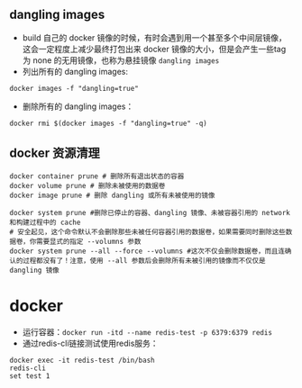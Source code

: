 ## dangling images
- build 自己的 docker 镜像的时候，有时会遇到用一个甚至多个中间层镜像，这会一定程度上减少最终打包出来 docker 镜像的大小，但是会产生一些tag 为 none 的无用镜像，也称为悬挂镜像 `dangling images`
- 列出所有的 dangling images:
```
docker images -f "dangling=true"
```

- 删除所有的 dangling images：
```
docker rmi $(docker images -f "dangling=true" -q)
```

## docker 资源清理
```
docker container prune # 删除所有退出状态的容器
docker volume prune # 删除未被使用的数据卷
docker image prune # 删除 dangling 或所有未被使用的镜像

docker system prune #删除已停止的容器、dangling 镜像、未被容器引用的 network 和构建过程中的 cache
# 安全起见，这个命令默认不会删除那些未被任何容器引用的数据卷，如果需要同时删除这些数据卷，你需要显式的指定 --volumns 参数
docker system prune --all --force --volumns #这次不仅会删除数据卷，而且连确认的过程都没有了！注意，使用 --all 参数后会删除所有未被引用的镜像而不仅仅是 dangling 镜像
```




# docker
- 运行容器：`docker run -itd --name redis-test -p 6379:6379 redis`
- 通过redis-cli链接测试使用redis服务：
```
docker exec -it redis-test /bin/bash
redis-cli
set test 1
```
